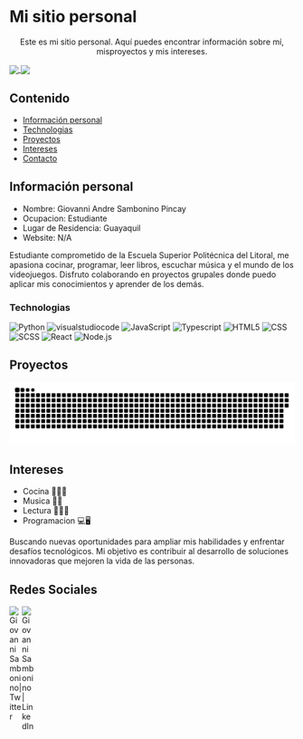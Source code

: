 # Mi sitio personal
<p align="center">Este es mi sitio personal. Aquí puedes encontrar información sobre mí, misproyectos y mis intereses.</p>
<a href="#">
  <img height=150 align="center" src="https://my-stats-43gk.vercel.app/api?username=GiovanniSambonino&show_icons=true&theme=radical&hide=contribs,issues&show=discussions_answered&rank_icon=github&include_all_commits=true&card_width=150" />
</a>
<a href="#">
  <img height=150 align="center" src="https://my-stats-43gk.vercel.app/api/top-langs/?username=GiovanniSambonino&hide=html,scss,css&langs_count=8&layout=compact&theme=radical&card_width=150" />
</a>

## Contenido
* [Información personal](#información-personal)
* [Technologias](#Technologias)
* [Proyectos](#proyectos)
* [Intereses](#intereses)
* [Contacto](#contacto)
  
## Información personal
* Nombre: Giovanni Andre Sambonino Pincay
* Ocupacion: Estudiante
* Lugar de Residencia: Guayaquil
* Website: N/A

Estudiante comprometido de la Escuela Superior Politécnica del Litoral, me apasiona cocinar, programar, leer libros, escuchar música y el mundo de los videojuegos. Disfruto colaborando en proyectos grupales donde puedo aplicar mis conocimientos y aprender de los demás.

### Technologias
  ![Python](https://img.shields.io/badge/-Python-333333?style=for-the-flat&logo=Python)
  ![visualstudiocode](https://img.shields.io/badge/Visual_Studio_Code-333333?style=plastic&logo=visualstudiocode)
  ![JavaScript](https://img.shields.io/badge/-JavaScript-333333?style=flat&logo=javascript)
  ![Typescript](https://img.shields.io/badge/-Typescript-333333?style=flat&logo=typescript)
  ![HTML5](https://img.shields.io/badge/-HTML5-333333?style=flat&logo=HTML5)
  ![CSS](https://img.shields.io/badge/-CSS-333333?style=flat&logo=CSS3&logoColor=1572B6)
  ![SCSS](https://img.shields.io/badge/-SCSS-333333?style=flat&logo=SASS&logoColor=CE6B9E)
  ![React](https://img.shields.io/badge/-React-333333?style=flat&logo=react)
  ![Node.js](https://img.shields.io/badge/-Node.js-333333?style=flat&logo=node.js)

## Proyectos

<a href=#><img src="contributions.svg"></a>
## Intereses
* Cocina 👨‍🍳🍱
* Musica 🎼🎸
* Lectura 📕📖📗
* Programacion 💻🖥

Buscando nuevas oportunidades para ampliar mis habilidades y enfrentar desafíos tecnológicos. Mi objetivo es contribuir al desarrollo de soluciones innovadoras que mejoren la vida de las personas.
 ## Redes Sociales
 [<img align="left" alt="Giovanni Sambonino| Twitter" width="22px" src="https://cdn.jsdelivr.net/npm/simple-icons@v3/icons/twitter.svg" />][twitter]
[<img align="left" alt="Giovanni Sambonino | LinkedIn" width="22px" src="https://cdn.jsdelivr.net/npm/simple-icons@v3/icons/linkedin.svg" />][linkedin]


 [twitter]: https://x.com/YuyoAndre
 [linkedin]: https://www.linkedin.com/in/giovanni-sambonino-b30130315/

